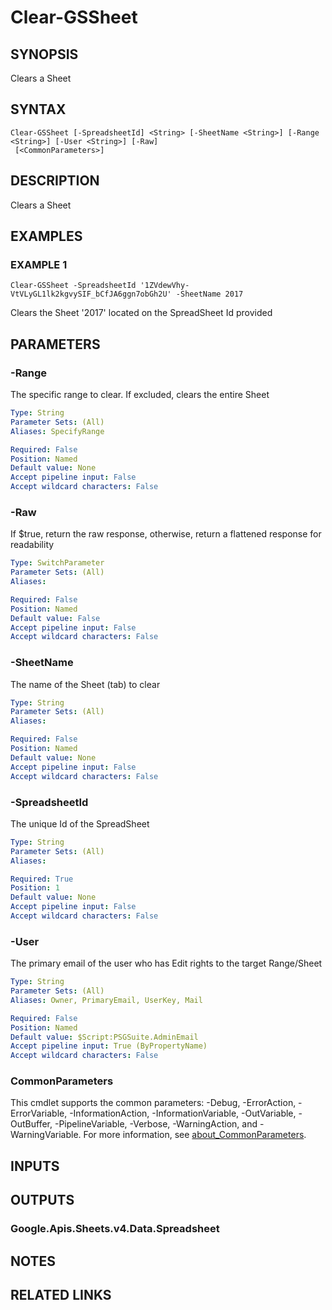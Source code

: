 # Clear-GSSheet

## SYNOPSIS
Clears a Sheet

## SYNTAX

```
Clear-GSSheet [-SpreadsheetId] <String> [-SheetName <String>] [-Range <String>] [-User <String>] [-Raw]
 [<CommonParameters>]
```

## DESCRIPTION
Clears a Sheet

## EXAMPLES

### EXAMPLE 1
```
Clear-GSSheet -SpreadsheetId '1ZVdewVhy-VtVLyGL1lk2kgvySIF_bCfJA6ggn7obGh2U' -SheetName 2017
```

Clears the Sheet '2017' located on the SpreadSheet Id provided

## PARAMETERS

### -Range
The specific range to clear.
If excluded, clears the entire Sheet

```yaml
Type: String
Parameter Sets: (All)
Aliases: SpecifyRange

Required: False
Position: Named
Default value: None
Accept pipeline input: False
Accept wildcard characters: False
```

### -Raw
If $true, return the raw response, otherwise, return a flattened response for readability

```yaml
Type: SwitchParameter
Parameter Sets: (All)
Aliases:

Required: False
Position: Named
Default value: False
Accept pipeline input: False
Accept wildcard characters: False
```

### -SheetName
The name of the Sheet (tab) to clear

```yaml
Type: String
Parameter Sets: (All)
Aliases:

Required: False
Position: Named
Default value: None
Accept pipeline input: False
Accept wildcard characters: False
```

### -SpreadsheetId
The unique Id of the SpreadSheet

```yaml
Type: String
Parameter Sets: (All)
Aliases:

Required: True
Position: 1
Default value: None
Accept pipeline input: False
Accept wildcard characters: False
```

### -User
The primary email of the user who has Edit rights to the target Range/Sheet

```yaml
Type: String
Parameter Sets: (All)
Aliases: Owner, PrimaryEmail, UserKey, Mail

Required: False
Position: Named
Default value: $Script:PSGSuite.AdminEmail
Accept pipeline input: True (ByPropertyName)
Accept wildcard characters: False
```

### CommonParameters
This cmdlet supports the common parameters: -Debug, -ErrorAction, -ErrorVariable, -InformationAction, -InformationVariable, -OutVariable, -OutBuffer, -PipelineVariable, -Verbose, -WarningAction, and -WarningVariable. For more information, see [about_CommonParameters](http://go.microsoft.com/fwlink/?LinkID=113216).

## INPUTS

## OUTPUTS

### Google.Apis.Sheets.v4.Data.Spreadsheet
## NOTES

## RELATED LINKS
